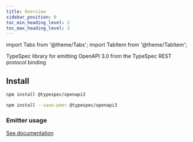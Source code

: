 ```yaml
---
title: Overview
sidebar_position: 0
toc_min_heading_level: 2
toc_max_heading_level: 3
---
```


import Tabs from '@theme/Tabs';
import TabItem from '@theme/TabItem';

TypeSpec library for emitting OpenAPI 3.0 from the TypeSpec REST protocol binding

## Install

<Tabs>
<TabItem value="spec" label="In a spec" default>

```bash
npm install @typespec/openapi3
```

</TabItem>
<TabItem value="library" label="In a library" default>

```bash
npm install --save-peer @typespec/openapi3
```

</TabItem>
</Tabs>

### Emitter usage

[See documentation](./emitter.md)
